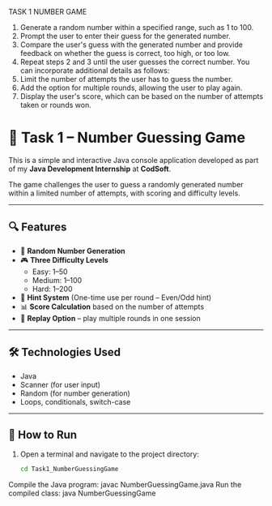 TASK 1
 NUMBER GAME
 1. Generate a random number within a specified range, such as 1 to 100.
 2. Prompt the user to enter their guess for the generated number.
 3. Compare the user's guess with the generated number and provide feedback on whether the guess
 is correct, too high, or too low.
 4. Repeat steps 2 and 3 until the user guesses the correct number.
 You can incorporate additional details as follows:
 5. Limit the number of attempts the user has to guess the number.
 6. Add the option for multiple rounds, allowing the user to play again.
 7. Display the user's score, which can be based on the number of attempts taken or rounds won.


# 🎯 Task 1 – Number Guessing Game

This is a simple and interactive Java console application developed as part of my **Java Development Internship** at **CodSoft**.

The game challenges the user to guess a randomly generated number within a limited number of attempts, with scoring and difficulty levels.

---

## 🔍 Features

- 🔢 **Random Number Generation**
- 🎮 **Three Difficulty Levels**
  - Easy: 1–50
  - Medium: 1–100
  - Hard: 1–200
- 🧠 **Hint System** (One-time use per round – Even/Odd hint)
- 📊 **Score Calculation** based on the number of attempts
- 🔁 **Replay Option** – play multiple rounds in one session

---

## 🛠 Technologies Used

- Java
- Scanner (for user input)
- Random (for number generation)
- Loops, conditionals, switch-case

---

## 🧪 How to Run

1. Open a terminal and navigate to the project directory:
   ```bash
   cd Task1_NumberGuessingGame

Compile the Java program: javac NumberGuessingGame.java
Run the compiled class: java NumberGuessingGame

